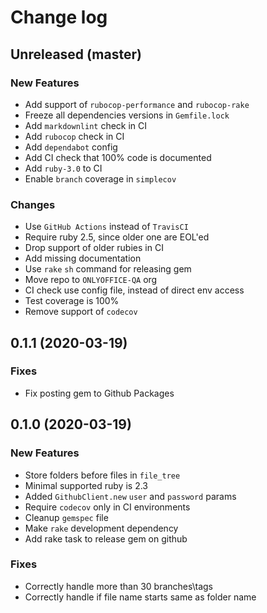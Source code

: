 # Change log

## Unreleased (master)

### New Features

* Add support of `rubocop-performance` and `rubocop-rake`
* Freeze all dependencies versions in `Gemfile.lock`
* Add `markdownlint` check in CI
* Add `rubocop` check in CI
* Add `dependabot` config
* Add CI check that 100% code is documented
* Add `ruby-3.0` to CI
* Enable `branch` coverage in `simplecov`

### Changes

* Use `GitHub Actions` instead of `TravisCI`
* Require ruby 2.5, since older one are EOL'ed
* Drop support of older rubies in CI
* Add missing documentation
* Use `rake` `sh` command for releasing gem
* Move repo to `ONLYOFFICE-QA` org
* CI check use config file, instead of direct env access
* Test coverage is 100%
* Remove support of `codecov`

## 0.1.1 (2020-03-19)

### Fixes

* Fix posting gem to Github Packages

## 0.1.0 (2020-03-19)

### New Features

* Store folders before files in `file_tree`
* Minimal supported ruby is 2.3
* Added `GithubClient.new` `user` and `password` params
* Require `codecov` only in CI environments
* Cleanup `gemspec` file
* Make `rake` development dependency
* Add rake task to release gem on github

### Fixes

* Correctly handle more than 30 branches\tags
* Correctly handle if file name starts same as folder name
